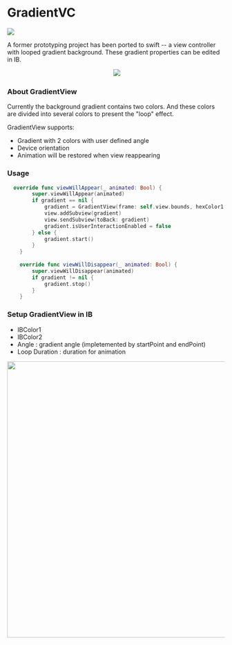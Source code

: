 # GradientVC
![](https://travis-ci.org/shion0111/GradientVC.svg?branch=master)

A former prototyping project has been ported to swift -- a view controller with looped gradient background. These gradient properties can be edited in IB.
<p align="center">
  <img src="https://github.com/shion0111/GradientVC/blob/master/gradientVC.gif"/>
</p>


### About GradientView
Currently the background gradient contains two colors. And these colors are divided into several colors to present the "loop" effect. 

GradientView supports:
- Gradient with 2 colors with user defined angle
- Device orientation
- Animation will be restored when view reappearing


### Usage

```swift
  override func viewWillAppear(_ animated: Bool) {
        super.viewWillAppear(animated)
        if gradient == nil {
            gradient = GradientView(frame: self.view.bounds, hexColor1: "#F298e7", hexColor2: "#a5f9f9", angle: 25.0)
            view.addSubview(gradient)
            view.sendSubview(toBack: gradient)
            gradient.isUserInteractionEnabled = false
        } else {
            gradient.start()
        }
    }
    
    override func viewWillDisappear(_ animated: Bool) {
        super.viewWillDisappear(animated)
        if gradient != nil {
            gradient.stop()
        }
    }
```

### Setup GradientView in IB
- IBColor1
- IBColor2
- Angle : gradient angle (impletemented by startPoint and endPoint)
- Loop Duration : duration for animation
<p align="center">
  <img src="https://github.com/shion0111/GradientVC/blob/master/setup.jpg" width="640"/>
</p>
